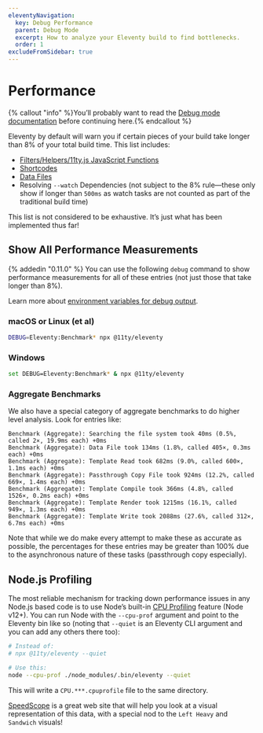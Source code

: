 ```yaml
---
eleventyNavigation:
  key: Debug Performance
  parent: Debug Mode
  excerpt: How to analyze your Eleventy build to find bottlenecks.
  order: 1
excludeFromSidebar: true
---
```


# Performance

{% callout "info" %}You’ll probably want to read the <a href="/docs/debugging/">Debug mode documentation</a> before continuing here.{% endcallout %}

Eleventy by default will warn you if certain pieces of your build take longer than 8% of your total build time. This list includes:

- [Filters/Helpers/11ty.js JavaScript Functions](/docs/filters/)
- [Shortcodes](/docs/shortcodes/)
- [Data Files](/docs/data/)
- Resolving `--watch` Dependencies (not subject to the 8% rule—these only show if longer than `500ms` as watch tasks are not counted as part of the traditional build time)

This list is not considered to be exhaustive. It’s just what has been implemented thus far!

## Show All Performance Measurements

{% addedin "0.11.0" %} You can use the following `debug` command to show performance measurements for all of these entries (not just those that take longer than 8%).

Learn more about [environment variables for debug output](/docs/debugging/#commands).

### macOS or Linux (et al)

```bash
DEBUG=Eleventy:Benchmark* npx @11ty/eleventy
```

### Windows

```bash
set DEBUG=Eleventy:Benchmark* & npx @11ty/eleventy
```

### Aggregate Benchmarks

We also have a special category of aggregate benchmarks to do higher level analysis. Look for entries like:

```
Benchmark (Aggregate): Searching the file system took 40ms (0.5%, called 2×, 19.9ms each) +0ms
Benchmark (Aggregate): Data File took 134ms (1.8%, called 405×, 0.3ms each) +0ms
Benchmark (Aggregate): Template Read took 682ms (9.0%, called 600×, 1.1ms each) +0ms
Benchmark (Aggregate): Passthrough Copy File took 924ms (12.2%, called 669×, 1.4ms each) +0ms
Benchmark (Aggregate): Template Compile took 366ms (4.8%, called 1526×, 0.2ms each) +0ms
Benchmark (Aggregate): Template Render took 1215ms (16.1%, called 949×, 1.3ms each) +0ms
Benchmark (Aggregate): Template Write took 2088ms (27.6%, called 312×, 6.7ms each) +0ms
```

Note that while we do make every attempt to make these as accurate as possible, the percentages for these entries may be greater than 100% due to the asynchronous nature of these tasks (passthrough copy especially).

## Node.js Profiling

The most reliable mechanism for tracking down performance issues in any Node.js based code is to use Node’s built-in [CPU Profiling](https://nodejs.org/docs/latest/api/cli.html#--cpu-prof) feature (Node v12+). You can run Node with the `--cpu-prof` argument and point to the Eleventy bin like so (noting that `--quiet` is an Eleventy CLI argument and you can add any others there too):

```sh
# Instead of:
# npx @11ty/eleventy --quiet

# Use this:
node --cpu-prof ./node_modules/.bin/eleventy --quiet
```

This will write a `CPU.***.cpuprofile` file to the same directory.

[SpeedScope](https://www.speedscope.app/) is a great web site that will help you look at a visual representation of this data, with a special nod to the `Left Heavy` and `Sandwich` visuals!